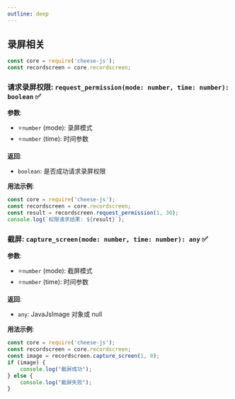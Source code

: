 ```yaml
---
outline: deep
---
```


## 录屏相关

```javascript
const core = require('cheese-js');
const recordscreen = core.recordscreen;
```

### 请求录屏权限: `request_permission(mode: number, time: number): boolean`  :white_check_mark:

**参数**:

- ⭐`number` (mode): 录屏模式
- ⭐`number` (time): 时间参数

**返回**:

- `boolean`: 是否成功请求录屏权限

**用法示例**:

```javascript
const core = require('cheese-js');
const recordscreen = core.recordscreen;
const result = recordscreen.request_permission(1, 30);
console.log(`权限请求结果: ${result}`);
```

### 截屏: `capture_screen(mode: number, time: number): any`  :white_check_mark:

**参数**:

- ⭐`number` (mode): 截屏模式
- ⭐`number` (time): 时间参数

**返回**:

- `any`: JavaJsImage 对象或 null

**用法示例**:

```javascript
const core = require('cheese-js');
const recordscreen = core.recordscreen;
const image = recordscreen.capture_screen(1, 0);
if (image) {
    console.log("截屏成功");
} else {
    console.log("截屏失败");
}
```